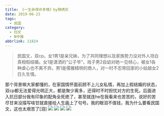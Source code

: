 ```yaml
---
title: 《一生余得许多情》by锦绣灰
date: 2019-06-23
tags:
  - 民国
category:
  - 扫文
  - Ⅲ中推
abbrlink: 11824
---
```

<meta name="referrer" content="no-referrer" />

> 民国文，双cp。女1男1是亲兄妹，为了共同理想以及家族势力没对外人坦白真相假结婚。女1是潇洒的“公子爷”，戏子男2自幼对她一见倾心，被女1各种虐心也不离不弃。男1是儒雅精明的商人，对一时不忍带回家的小姑娘女2日久生情。

<!-- more -->

那个背景嘛大家都懂的，在家国情怀面前顾不上儿女私情，再加上假结婚的状态，双cp都无法爱得光明正大，都是聚少离多，还得时不时担忧对方的生死。后面进入抗日部分我有印象的配角全死绝了，甚至就连he在我看来也苦苦的，说好的苦尽甘来没描写啥甘就直接给人生画上了句号。我的眼泪不值钱，我为什么要看民国文，这也太艰苦了[泪]
![](https://wx1.sinaimg.cn/mw690/0069kFhhgy1g4b8fejiy8j30yi1pcqv5.jpg)
![](https://wx2.sinaimg.cn/mw690/0069kFhhgy1g4b8ffhy07j30yi1pcqv5.jpg)
![](https://wx2.sinaimg.cn/mw690/0069kFhhgy1g4b8fgfu8mj30yi1pcnpd.jpg)
![](https://wx1.sinaimg.cn/mw690/0069kFhhgy1g4b8fhel24j30yi1pcqv5.jpg)